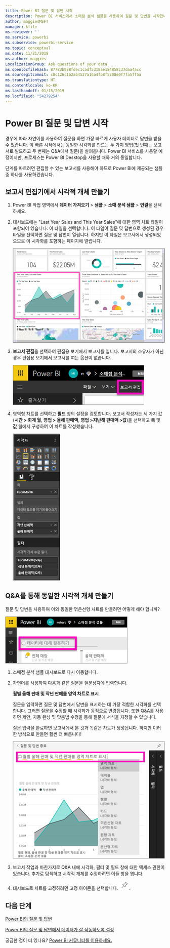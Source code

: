 ```yaml
---
title: Power BI 질문 및 답변 시작
description: Power BI 서비스에서 소매점 분석 샘플을 사용하여 질문 및 답변을 시작합니다.
author: maggiesMSFT
manager: kfile
ms.reviewer: ''
ms.service: powerbi
ms.subservice: powerbi-service
ms.topic: conceptual
ms.date: 11/21/2018
ms.author: maggies
LocalizationGroup: Ask questions of your data
ms.openlocfilehash: 87783b928fdec1cadf5318ae184858c37daa4acc
ms.sourcegitcommit: c8c126c1b2ab4527a16a4fb8f5208e0f7fa5ff5a
ms.translationtype: HT
ms.contentlocale: ko-KR
ms.lasthandoff: 01/15/2019
ms.locfileid: "54279254"
---
```

# <a name="get-started-with-power-bi-qa"></a>Power BI 질문 및 답변 시작

경우에 따라 자연어를 사용하여 질문을 하면 가장 빠르게 사용자 데이터로 답변을 받을 수 있습니다.  이 빠른 시작에서는 동일한 시각화를 만드는 두 가지 방법(첫 번째는 보고서로 빌드하고 두 번째는 Q&A에서 질문)을 살펴봅니다. Power BI 서비스를 사용할 예정이지만, 프로세스는 Power BI Desktop을 사용할 때와 거의 동일합니다.

단계를 따르려면 편집할 수 있는 보고서를 사용해야 하므로 Power BI에 제공되는 샘플 중 하나를 사용하겠습니다.

## <a name="create-a-visual-in-the-report-editor"></a>보고서 편집기에서 시각적 개체 만들기

1. Power BI 작업 영역에서 **데이터 가져오기** \> **샘플** \> **소매 분석 샘플** > **연결**을 선택하세요.
   
2. 대시보드에는 "Last Year Sales and This Year Sales"에 대한 영역 차트 타일이 포함되어 있습니다.  이 타일을 선택합니다. 이 타일이 질문 및 답변으로 생성된 경우 타일을 선택하면 질문 및 답변이 열립니다. 하지만 이 타일은 보고서에서 생성되었으므로 이 시각화를 포함하는 페이지에 열립니다.

    ![소매점 분석 샘플 대시보드](media/power-bi-visualization-introduction-to-q-and-a/power-bi-dashboard.png)

1. **보고서 편집**을 선택하여 편집용 보기에서 보고서를 엽니다.  보고서의 소유자가 아닌 경우 편집용 보기에서 보고서를 여는 옵션이 없습니다.
   
    ![보고서 편집 단추](media/power-bi-visualization-introduction-to-q-and-a/power-bi-edit-report.png)
4. 영역형 차트를 선택하고 **필드** 창의 설정을 검토합니다.  보고서 작성자는 세 가지 값(**시간 > 회계 월**, **영업 > 올해 판매액**, **영업 >지난해 판매액 >값**)을 선택하고 **축** 및 **값** 웰에서 구성하여 이 차트를 작성했습니다.
   
    ![시각화 창](media/power-bi-visualization-introduction-to-q-and-a/gnatutorial_3-new.png)

## <a name="create-the-same-visual-with-qa"></a>Q&A를 통해 동일한 시각적 개체 만들기

질문 및 답변을 사용하여 이와 동일한 꺾은선형 차트를 만들려면 어떻게 해야 합니까?

![질문하기 상자](media/power-bi-visualization-introduction-to-q-and-a/power-bi-qna.png)

1. 소매점 분석 샘플 대시보드로 다시 이동합니다.
2. 자연어를 사용하여 다음과 같은 질문을 질문상자에 입력합니다.
   
   **월별 올해 판매 및 작년 판매를 영역 차트로 표시**
   
   질문을 입력하면 질문 및 답변에서 답변을 표시하는 데 가장 적합한 시각화를 선택합니다. 그러면 질문을 수정할 때 시각화가 동적으로 변경됩니다. 또한 Q&A를 사용하면 제안, 자동 완성 및 맞춤법 수정을 통해 질문에 서식을 지정할 수 있습니다.
   
   질문 입력을 완료하면 보고서에서 본 것과 똑같은 차트가 생성됩니다.  하지만 이러한 방식으로 만들면 훨씬 더 빠릅니다!
   
   ![질문 예제](media/power-bi-visualization-introduction-to-q-and-a/powerbi-qna-areachart.png)
3. 보고서 작업과 마찬가지로 Q&A 내에 시각화, 필터 및 필드 창에 대한 액세스 권한이 있습니다.  추가로 탐색하고 시각적 개체를 수정하려면 이들 창을 엽니다.
4. 대시보드로 차트를 고정하려면 고정 아이콘을 선택합니다. ![고정 아이콘](media/power-bi-visualization-introduction-to-q-and-a/pinnooutline.png).

## <a name="next-steps"></a>다음 단계
[Power BI의 질문 및 답변](consumer/end-user-q-and-a.md)

[Power BI의 질문 및 답변에서 데이터가 잘 작동하도록 설정](service-prepare-data-for-q-and-a.md)

궁금한 점이 더 있나요? [Power BI 커뮤니티를 이용하세요.](http://community.powerbi.com/)

